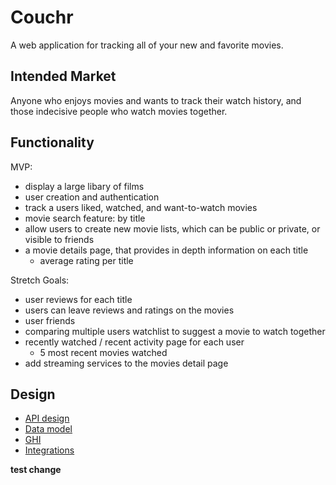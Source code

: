 # Couchr

A web application for tracking all of your new and favorite movies.

## Intended Market

Anyone who enjoys movies and wants to track their watch history, and 
those indecisive people who watch movies together.

## Functionality

MVP:

- display a large libary of films
- user creation and authentication
- track a users liked, watched, and want-to-watch movies
- movie search feature: by title
- allow users to create new movie lists, which can be public or private, 
or visible to friends
- a movie details page, that provides in depth information on each title
    - average rating per title

Stretch Goals:
- user reviews for each title
- users can leave reviews and ratings on the movies
- user friends
- comparing multiple users watchlist to suggest a movie to watch together
- recently watched / recent activity page for each user
    - 5 most recent movies watched
- add streaming services to the movies detail page

## Design

* [API design](docs/apis.md)
* [Data model](docs/data-model.md)
* [GHI](docs/ghi.md)
* [Integrations](docs/integrations.md)

**test change**

